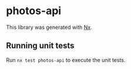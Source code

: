 # photos-api

This library was generated with [Nx](https://nx.dev).

## Running unit tests

Run `nx test photos-api` to execute the unit tests.
